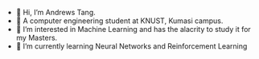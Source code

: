 - 👋 Hi, I’m Andrews Tang.
- 👋 A computer engineering student at KNUST, Kumasi campus.
- 👀 I’m interested in Machine Learning and has the alacrity to study it for my Masters.
- 🌱 I’m currently learning Neural Networks and Reinforcement Learning
<!-- - 💞️ I’m looking forward to apply ML in the Health Industry -->
<!-- - 📫 How to reach me :  -->

<!---
atang277/atang277 is a ✨ special ✨ repository because its `README.md` (this file) appears on your GitHub profile.
You can click the Preview link to take a look at your changes.
--->
